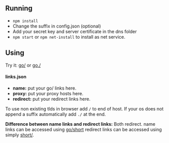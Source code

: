 ## Running
- `npm install`
- Change the suffix in config.json (optional)
- Add your secret key and server certificate in the dns folder
- `npm start` or `npm net-install` to install as net service.
## Using
Try it: [go/](http://go/ "go/") or [go./](http://go./ "go./")
#### links.json
- **name:** put your go/ links here.
- **proxy:** put your proxy hosts here.
- **redirect:** put your redirect links here.

To use non existing tlds in browser add `/` to end of host. If your os does not append a suffix automatically add `./` at the end.

**Difference between name links and redirect links:**
Both redirect. name links can be accessed using [go/short](http://go/short "go/short") redirect links can be accessed using simply [short/](http://short/ "short/").